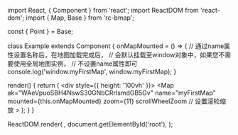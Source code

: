 import React, { Component } from 'react';
import ReactDOM from 'react-dom';
import { Map, Base } from 'rc-bmap';

const { Point } = Base;

class Example extends Component {
  onMapMounted = () => {
    // 通过name属性设置名称后，在地图加载完成后，
    // 会默认挂载至window对象中，如果您不需要使用全局地图实例，
    // 不设置name属性即可
    console.log('window.myFirstMap', window.myFirstMap);
  }

  render() {
    return (
      <div style={{ height: '100vh' }}>
        <Map
          ak="WAeVpuoSBH4NswS30GNbCRrlsmdGB5Gv"
          name="myFirstMap"
          mounted={this.onMapMounted}
          zoom={11}
          scrollWheelZoom // 设置滚轮缩放
        >
          <Point name="center" lng="116.404" lat="39.915" />
        </Map>
      </div>
    );
  }
}

ReactDOM.render(
  <Example />,
  document.getElementById('root'),
);
